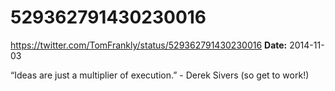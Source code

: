 # 529362791430230016
https://twitter.com/TomFrankly/status/529362791430230016
**Date:** 2014-11-03

“Ideas are just a multiplier of execution.” - Derek Sivers (so get to work!)
